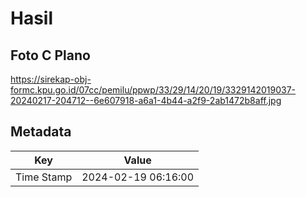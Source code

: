 # Hasil

## Foto C Plano

https://sirekap-obj-formc.kpu.go.id/07cc/pemilu/ppwp/33/29/14/20/19/3329142019037-20240217-204712--6e607918-a6a1-4b44-a2f9-2ab1472b8aff.jpg


## Metadata

| Key        | Value               |
| ---------- | ------------------- |
| Time Stamp | 2024-02-19 06:16:00 |



